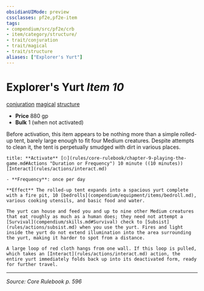 ```yaml
---
obsidianUIMode: preview
cssclasses: pf2e,pf2e-item
tags:
- compendium/src/pf2e/crb
- item/category/structure/
- trait/conjuration
- trait/magical
- trait/structure
aliases: ["Explorer's Yurt"]
---
```

# Explorer's Yurt *Item 10*  
[conjuration](rules/traits/conjuration.md "Conjuration School Trait")  [magical](rules/traits/magical.md "Magical Item Trait")  [structure](rules/traits/structure.md "Structure General Trait")  

- **Price** 880 gp
- **Bulk** 1 (when not activated)

Before activation, this item appears to be nothing more than a simple rolled-up tent, barely large enough to fit four Medium creatures. Despite attempts to clean it, the tent is perpetually smudged with dirt in various places.

```ad-embed-ability
title: **Activate** [⏲](rules/core-rulebook/chapter-9-playing-the-game.md#Actions "Duration or Frequency") 10 minute ((10 minutes)) [Interact](rules/actions/interact.md)

- **Frequency**: once per day

**Effect** The rolled-up tent expands into a spacious yurt complete with a fire pit, 10 [bedrolls](compendium/equipment/items/bedroll.md), various cooking utensils, and basic food and water.

The yurt can house and feed you and up to nine other Medium creatures that eat roughly as much as a human does; they need not attempt a [Survival](compendium/skills.md#Survival) check to [Subsist](rules/actions/subsist.md) when you use the yurt. Fires and light inside the yurt do not extend illumination into the area surrounding the yurt, making it harder to spot from a distance.

A large loop of red cloth hangs from one wall. If this loop is pulled, which takes an [Interact](rules/actions/interact.md) action, the entire yurt immediately folds back up into its deactivated form, ready for further travel.
```


---
*Source: Core Rulebook p. 596*